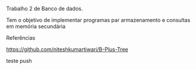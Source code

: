 Trabalho 2 de Banco de dados.

Tem o objetivo de implementar programas par armazenamento e 
consultas em memória secundária 


Referências

https://github.com/niteshkumartiwari/B-Plus-Tree 

teste push
